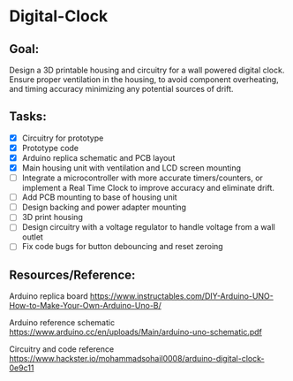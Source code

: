 # Digital-Clock

## Goal: 
Design a 3D printable housing and circuitry for a wall powered digital clock. Ensure proper ventilation in the housing, to avoid component overheating, and timing accuracy minimizing any potential sources of drift. 


## Tasks: 
- [x] Circuitry for prototype
- [x] Prototype code
- [x] Arduino replica schematic and PCB layout
- [x] Main housing unit with ventilation and LCD screen mounting
- [ ] Integrate a microcontroller with more accurate timers/counters, or implement a Real Time Clock to improve accuracy and eliminate drift.
- [ ] Add PCB mounting to base of housing unit
- [ ] Design backing and power adapter mounting
- [ ] 3D print housing
- [ ] Design circuitry with a voltage regulator to handle voltage from a wall outlet
- [ ] Fix code bugs for button debouncing and reset zeroing

## Resources/Reference:
Arduino replica board https://www.instructables.com/DIY-Arduino-UNO-How-to-Make-Your-Own-Arduino-Uno-B/ 

Arduino reference schematic https://www.arduino.cc/en/uploads/Main/arduino-uno-schematic.pdf

Circuitry and code reference https://www.hackster.io/mohammadsohail0008/arduino-digital-clock-0e9c11
